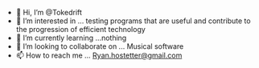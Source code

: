- 👋 Hi, I’m @Tokedrift
- 👀 I’m interested in ... testing programs that are useful and contribute to the progression of efficient technology
- 🌱 I’m currently learning ...nothing
- 💞️ I’m looking to collaborate on ... Musical software 
- 📫 How to reach me ... Ryan.hostetter@gmail.com

<!---
Tokedrift/Tokedrift is a ✨ special ✨ repository because its `README.md` (this file) appears on your GitHub profile.
You can click the Preview link to take a look at your changes.
--->
